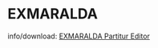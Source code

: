 # EXMARALDA
info/download: [EXMARALDA Partitur Editor][1]

[1]:	https://exmaralda.org/de/partitur-editor-de/